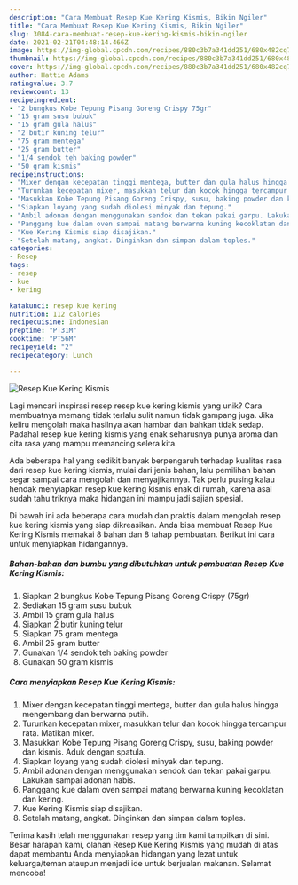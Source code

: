```yaml
---
description: "Cara Membuat Resep Kue Kering Kismis, Bikin Ngiler"
title: "Cara Membuat Resep Kue Kering Kismis, Bikin Ngiler"
slug: 3084-cara-membuat-resep-kue-kering-kismis-bikin-ngiler
date: 2021-02-21T04:48:14.466Z
image: https://img-global.cpcdn.com/recipes/880c3b7a341dd251/680x482cq70/resep-kue-kering-kismis-foto-resep-utama.jpg
thumbnail: https://img-global.cpcdn.com/recipes/880c3b7a341dd251/680x482cq70/resep-kue-kering-kismis-foto-resep-utama.jpg
cover: https://img-global.cpcdn.com/recipes/880c3b7a341dd251/680x482cq70/resep-kue-kering-kismis-foto-resep-utama.jpg
author: Hattie Adams
ratingvalue: 3.7
reviewcount: 13
recipeingredient:
- "2 bungkus Kobe Tepung Pisang Goreng Crispy 75gr"
- "15 gram susu bubuk"
- "15 gram gula halus"
- "2 butir kuning telur"
- "75 gram mentega"
- "25 gram butter"
- "1/4 sendok teh baking powder"
- "50 gram kismis"
recipeinstructions:
- "Mixer dengan kecepatan tinggi mentega, butter dan gula halus hingga mengembang dan berwarna putih."
- "Turunkan kecepatan mixer, masukkan telur dan kocok hingga tercampur rata. Matikan mixer."
- "Masukkan Kobe Tepung Pisang Goreng Crispy, susu, baking powder dan kismis. Aduk dengan spatula."
- "Siapkan loyang yang sudah diolesi minyak dan tepung."
- "Ambil adonan dengan menggunakan sendok dan tekan pakai garpu. Lakukan sampai adonan habis."
- "Panggang kue dalam oven sampai matang berwarna kuning kecoklatan dan kering."
- "Kue Kering Kismis siap disajikan."
- "Setelah matang, angkat. Dinginkan dan simpan dalam toples."
categories:
- Resep
tags:
- resep
- kue
- kering

katakunci: resep kue kering 
nutrition: 112 calories
recipecuisine: Indonesian
preptime: "PT31M"
cooktime: "PT56M"
recipeyield: "2"
recipecategory: Lunch

---
```



![Resep Kue Kering Kismis](https://img-global.cpcdn.com/recipes/880c3b7a341dd251/680x482cq70/resep-kue-kering-kismis-foto-resep-utama.jpg)

Lagi mencari inspirasi resep resep kue kering kismis yang unik? Cara membuatnya memang tidak terlalu sulit namun tidak gampang juga. Jika keliru mengolah maka hasilnya akan hambar dan bahkan tidak sedap. Padahal resep kue kering kismis yang enak seharusnya punya aroma dan cita rasa yang mampu memancing selera kita.



Ada beberapa hal yang sedikit banyak berpengaruh terhadap kualitas rasa dari resep kue kering kismis, mulai dari jenis bahan, lalu pemilihan bahan segar sampai cara mengolah dan menyajikannya. Tak perlu pusing kalau hendak menyiapkan resep kue kering kismis enak di rumah, karena asal sudah tahu triknya maka hidangan ini mampu jadi sajian spesial.


Di bawah ini ada beberapa cara mudah dan praktis dalam mengolah resep kue kering kismis yang siap dikreasikan. Anda bisa membuat Resep Kue Kering Kismis memakai 8 bahan dan 8 tahap pembuatan. Berikut ini cara untuk menyiapkan hidangannya.

<!--inarticleads1-->

##### Bahan-bahan dan bumbu yang dibutuhkan untuk pembuatan Resep Kue Kering Kismis:

1. Siapkan 2 bungkus Kobe Tepung Pisang Goreng Crispy (75gr)
1. Sediakan 15 gram susu bubuk
1. Ambil 15 gram gula halus
1. Siapkan 2 butir kuning telur
1. Siapkan 75 gram mentega
1. Ambil 25 gram butter
1. Gunakan 1/4 sendok teh baking powder
1. Gunakan 50 gram kismis




<!--inarticleads2-->

##### Cara menyiapkan Resep Kue Kering Kismis:

1. Mixer dengan kecepatan tinggi mentega, butter dan gula halus hingga mengembang dan berwarna putih.
1. Turunkan kecepatan mixer, masukkan telur dan kocok hingga tercampur rata. Matikan mixer.
1. Masukkan Kobe Tepung Pisang Goreng Crispy, susu, baking powder dan kismis. Aduk dengan spatula.
1. Siapkan loyang yang sudah diolesi minyak dan tepung.
1. Ambil adonan dengan menggunakan sendok dan tekan pakai garpu. Lakukan sampai adonan habis.
1. Panggang kue dalam oven sampai matang berwarna kuning kecoklatan dan kering.
1. Kue Kering Kismis siap disajikan.
1. Setelah matang, angkat. Dinginkan dan simpan dalam toples.




Terima kasih telah menggunakan resep yang tim kami tampilkan di sini. Besar harapan kami, olahan Resep Kue Kering Kismis yang mudah di atas dapat membantu Anda menyiapkan hidangan yang lezat untuk keluarga/teman ataupun menjadi ide untuk berjualan makanan. Selamat mencoba!
